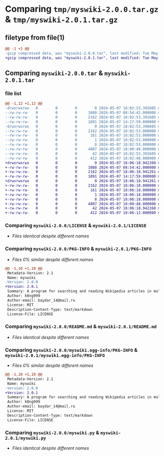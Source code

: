 # Comparing `tmp/myswiki-2.0.0.tar.gz` & `tmp/myswiki-2.0.1.tar.gz`

## filetype from file(1)

```diff
@@ -1 +1 @@
-gzip compressed data, was "myswiki-2.0.0.tar", last modified: Tue May  7 18:02:53 2024, max compression
+gzip compressed data, was "myswiki-2.0.1.tar", last modified: Tue May  7 18:06:18 2024, max compression
```

## Comparing `myswiki-2.0.0.tar` & `myswiki-2.0.1.tar`

### file list

```diff
@@ -1,12 +1,12 @@
-drwxrwxrwx   0        0        0        0 2024-05-07 18:02:53.392605 myswiki-2.0.0/
--rw-rw-rw-   0        0        0     1088 2024-05-07 08:54:42.000000 myswiki-2.0.0/LICENSE
--rw-rw-rw-   0        0        0     2162 2024-05-07 18:02:53.391605 myswiki-2.0.0/PKG-INFO
--rw-rw-rw-   0        0        0     1891 2024-05-07 14:17:59.000000 myswiki-2.0.0/README.md
-drwxrwxrwx   0        0        0        0 2024-05-07 18:02:53.390605 myswiki-2.0.0/myswiki.egg-info/
--rw-rw-rw-   0        0        0     2162 2024-05-07 18:02:53.000000 myswiki-2.0.0/myswiki.egg-info/PKG-INFO
--rw-rw-rw-   0        0        0      161 2024-05-07 18:02:53.000000 myswiki-2.0.0/myswiki.egg-info/SOURCES.txt
--rw-rw-rw-   0        0        0        1 2024-05-07 18:02:53.000000 myswiki-2.0.0/myswiki.egg-info/dependency_links.txt
--rw-rw-rw-   0        0        0        8 2024-05-07 18:02:53.000000 myswiki-2.0.0/myswiki.egg-info/top_level.txt
--rw-rw-rw-   0        0        0     4807 2024-05-07 18:00:48.000000 myswiki-2.0.0/myswiki.py
--rw-rw-rw-   0        0        0       42 2024-05-07 18:02:53.392605 myswiki-2.0.0/setup.cfg
--rw-rw-rw-   0        0        0      412 2024-05-07 18:02:48.000000 myswiki-2.0.0/setup.py
+drwxrwxrwx   0        0        0        0 2024-05-07 18:06:18.942260 myswiki-2.0.1/
+-rw-rw-rw-   0        0        0     1088 2024-05-07 08:54:42.000000 myswiki-2.0.1/LICENSE
+-rw-rw-rw-   0        0        0     2162 2024-05-07 18:06:18.941261 myswiki-2.0.1/PKG-INFO
+-rw-rw-rw-   0        0        0     1891 2024-05-07 14:17:59.000000 myswiki-2.0.1/README.md
+drwxrwxrwx   0        0        0        0 2024-05-07 18:06:18.941261 myswiki-2.0.1/myswiki.egg-info/
+-rw-rw-rw-   0        0        0     2162 2024-05-07 18:06:18.000000 myswiki-2.0.1/myswiki.egg-info/PKG-INFO
+-rw-rw-rw-   0        0        0      161 2024-05-07 18:06:18.000000 myswiki-2.0.1/myswiki.egg-info/SOURCES.txt
+-rw-rw-rw-   0        0        0        1 2024-05-07 18:06:18.000000 myswiki-2.0.1/myswiki.egg-info/dependency_links.txt
+-rw-rw-rw-   0        0        0        8 2024-05-07 18:06:18.000000 myswiki-2.0.1/myswiki.egg-info/top_level.txt
+-rw-rw-rw-   0        0        0     4807 2024-05-07 18:00:48.000000 myswiki-2.0.1/myswiki.py
+-rw-rw-rw-   0        0        0       42 2024-05-07 18:06:18.942260 myswiki-2.0.1/setup.cfg
+-rw-rw-rw-   0        0        0      412 2024-05-07 18:06:12.000000 myswiki-2.0.1/setup.py
```

### Comparing `myswiki-2.0.0/LICENSE` & `myswiki-2.0.1/LICENSE`

 * *Files identical despite different names*

### Comparing `myswiki-2.0.0/PKG-INFO` & `myswiki-2.0.1/PKG-INFO`

 * *Files 0% similar despite different names*

```diff
@@ -1,10 +1,10 @@
 Metadata-Version: 2.1
 Name: myswiki
-Version: 2.0.0
+Version: 2.0.1
 Summary: A program for searching and reading Wikipedia articles in multiple languages
 Author: k0ng999
 Author-email: baydar_14@mail.ru
 License: MIT
 Description-Content-Type: text/markdown
 License-File: LICENSE
```

### Comparing `myswiki-2.0.0/README.md` & `myswiki-2.0.1/README.md`

 * *Files identical despite different names*

### Comparing `myswiki-2.0.0/myswiki.egg-info/PKG-INFO` & `myswiki-2.0.1/myswiki.egg-info/PKG-INFO`

 * *Files 0% similar despite different names*

```diff
@@ -1,10 +1,10 @@
 Metadata-Version: 2.1
 Name: myswiki
-Version: 2.0.0
+Version: 2.0.1
 Summary: A program for searching and reading Wikipedia articles in multiple languages
 Author: k0ng999
 Author-email: baydar_14@mail.ru
 License: MIT
 Description-Content-Type: text/markdown
 License-File: LICENSE
```

### Comparing `myswiki-2.0.0/myswiki.py` & `myswiki-2.0.1/myswiki.py`

 * *Files identical despite different names*

